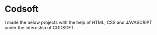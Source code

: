 # Codsoft
I made the below projects with the help of HTML, CSS and JAVASCRIPT under the internship of CODSOFT.
